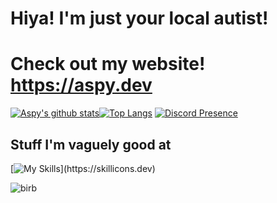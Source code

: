 # Hiya! I'm just your local autist!
# Check out my website! https://aspy.dev
[![Aspy's github stats](https://github-readme-stats.vercel.app/api?username=SomeAspy&count_private=true&include_all_commits=true&show_icons=true&theme=dark&hide_border=true)](https://github.com/anuraghazra/github-readme-stats)[![Top Langs](https://github-readme-stats.vercel.app/api/top-langs/?username=SomeAspy&layout=compact&theme=dark&count_private=true&hide_border=true&langs_count=10)](https://github.com/anuraghazra/github-readme-stats)
[![Discord Presence](https://lanyard.cnrad.dev/api/516750892372852754)](https://discord.com/users/516750892372852754)
## Stuff I'm vaguely good at
[![My Skills](https://skillicons.dev/icons?i=js,html,css,cloudflare,git,java,linux,md,nginx,nodejs,py,ts,vscode,)](https://skillicons.dev)

![birb](https://user-images.githubusercontent.com/33640860/149058683-8ca11612-6e8d-4a91-8a0f-ae9cf0cf02f6.png)
